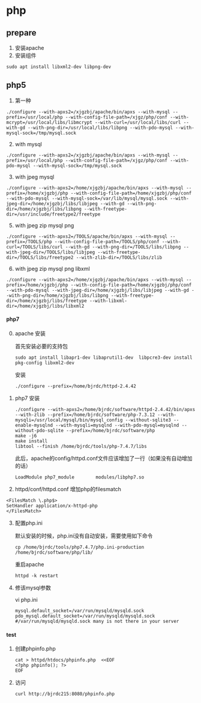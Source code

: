 php
==========
## prepare
1. 安装apache
2. 安装组件
```
sudo apt install libxml2-dev libpng-dev
```
## php5
1. 第一种
```
./configure --with-apxs2=/xjgzbj/apache/bin/apxs --with-mysql --prefix=/usr/local/php --with-config-file-path=/xjgz/php/conf --with-mcrypt=/usr/local/libs/libmcrypt --with-curl=/usr/local/libs/curl --with-gd --with-png-dir=/usr/local/libs/libpng --with-pdo-mysql --with-mysql-sock=/tmp/mysql.sock
```
2. with mysql
```
./configure --with-apxs2=/xjgzbj/apache/bin/apxs --with-mysql --prefix=/usr/local/php --with-config-file-path=/xjgz/php/conf --with-pdo-mysql --with-mysql-sock=/tmp/mysql.sock
```

3. with jpeg mysql
```
./configure --with-apxs2=/home/xjgzbj/apache/bin/apxs --with-mysql --prefix=/home/xjgzbj/php --with-config-file-path=/home/xjgzbj/php/conf --with-pdo-mysql --with-mysql-sock=/var/lib/mysql/mysql.sock --with-jpeg-dir=/home/xjgzbj/libs/libjpeg --with-gd --with-png-dir=/home/xjgzbj/libs/libpng --with-freetype-dir=/usr/include/freetype2/freetype
```
5.  with jpeg zip mysql  png
```
./configure --with-apxs2=/TOOLS/apache/bin/apxs --with-mysql --prefix=/TOOLS/php --with-config-file-path=/TOOLS/php/conf --with-curl=/TOOLS/libs/curl --with-gd --with-png-dir=/TOOLS/libs/libpng --with-jpeg-dir=/TOOLS/libs/libjpeg --with-freetype-dir=/TOOLS/libs/freetype2 --with-zlib-dir=/TOOLS/libs/zlib
```
6.  with jpeg zip mysql  png libxml
```
./configure --with-apxs2=/home/xjgzbj/apache/bin/apxs --with-mysql --prefix=/home/xjgzbj/php --with-config-file-path=/home/xjgzbj/php/conf --with-pdo-mysql --with-jpeg-dir=/home/xjgzbj/libs/libjpeg --with-gd --with-png-dir=/home/xjgzbj/libs/libpng --with-freetype-dir=/home/xjgzbj/libs/freetype --with-libxml-dir=/home/xjgzbj/libs/libxml2
```
#### php7
0. apache 安装

   首先安装必要的支持包

   ```
   sudo apt install libapr1-dev libaprutil1-dev  libpcre3-dev install pkg-config libxml2-dev
   ```

   安装

   ```
   ./configure --prefix=/home/bjrdc/httpd-2.4.42
   ```

   
1. php7 安装

   ```
   ./configure --with-apxs2=/home/bjrdc/software/httpd-2.4.42/bin/apxs --with-zlib --prefix=/home/bjrdc/software/php-7.3.12 --with-mysqli=/usr/local/mysql/bin/mysql_config --without-sqlite3 --enable-mysqlnd --with-mysqli=mysqlnd --with-pdo-mysql=mysqlnd --without-pdo-sqlite --prefix=/home/bjrdc/software/php
   make -j6
   make install
   libtool --finish /home/bjrdc/tools/php-7.4.7/libs
   ```

   此后，apache的config/httpd.conf文件应该增加了一行（如果没有自动增加的话）

   ```
   LoadModule php7_module        modules/libphp7.so
   ```

2. httpd/conf/httpd.conf
  增加php的filesmatch

  ```
  <FilesMatch \.php$>
  SetHandler application/x-httpd-php
  </FilesMatch>
  ```

3. 配置php.ini

   默认安装的时候，php.ini没有自动安装，需要使用如下命令

   ```
   cp /home/bjrdc/tools/php7.4.7/php.ini-production /home/bjrdc/software/php/lib/
   ```

   重启apache

   ```
   httpd -k restart
   ```

4. 修该mysql参数

   vi php.ini

   ```
   mysql.default_socket=/var/run/mysqld/mysqld.sock
   pdo_mysql.default_socket=/var/run/mysqld/mysqld.sock
   #/var/run/mysqld/mysqld.sock many is not there in your server
   ```

   

#### test

1. 创建phpinfo.php

   ```
   cat > httpd/htdocs/phpinfo.php  <<EOF
   <?php phpinfo(); ?>
   EOF
   ```

2. 访问

   ```
   curl http://bjrdc215:8080/phpinfo.php
   ```

   

